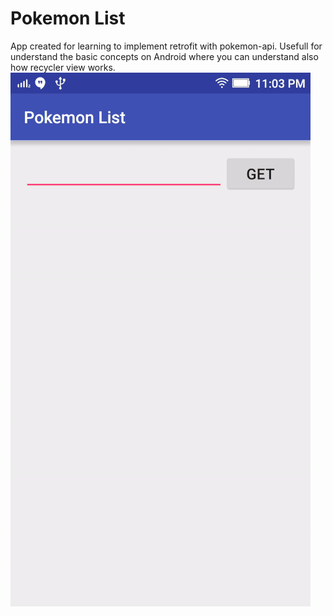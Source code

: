 # Pokemon List
App created for learning to implement retrofit with pokemon-api. Usefull for understand the basic concepts on Android where you can understand also how recycler view works.
![alt tag](demo.gif)

